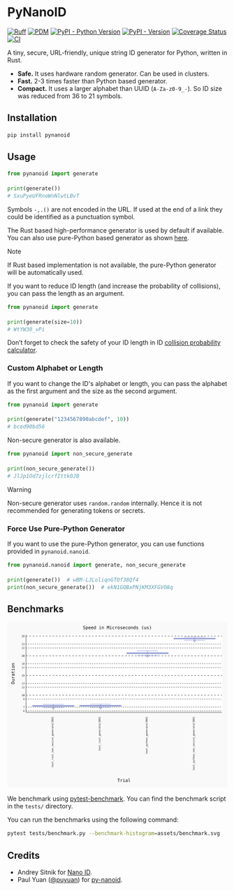 # PyNanoID

[![Ruff](https://img.shields.io/endpoint?url=https://raw.githubusercontent.com/astral-sh/ruff/main/assets/badge/v2.json)](https://github.com/astral-sh/ruff)
[![PDM](https://img.shields.io/endpoint?url=https%3A%2F%2Fcdn.jsdelivr.net%2Fgh%2Fpdm-project%2F.github%2Fbadge.json)](https://github.com/arunanshub/pynanoid)
[![PyPI - Python Version](https://img.shields.io/pypi/pyversions/pynanoid)](https://pypi.org/project/pynanoid)
[![PyPI - Version](https://img.shields.io/pypi/v/pynanoid?color=green)](https://pypi.org/project/pynanoid)
[![Coverage Status](https://img.shields.io/coverallsCoverage/github/arunanshub/pynanoid)](https://coveralls.io/github/arunanshub/pynanoid?branch=master)
[![CI](https://github.com/arunanshub/pynanoid/actions/workflows/ci.yml/badge.svg)](https://github.com/arunanshub/pynanoid/actions/workflows/ci.yml)

A tiny, secure, URL-friendly, unique string ID generator for Python, written in
Rust.

- **Safe.** It uses hardware random generator. Can be used in clusters.
- **Fast.** 2-3 times faster than Python based generator.
- **Compact.** It uses a larger alphabet than UUID (`A-Za-z0-9_-`). So ID size
  was reduced from 36 to 21 symbols.

## Installation

```bash
pip install pynanoid
```

## Usage

```python
from pynanoid import generate

print(generate())
# SxuPyeUFRnoWnNlwtLBvT
```

Symbols `-,.()` are not encoded in the URL. If used at the end of a link they
could be identified as a punctuation symbol.

The Rust based high-performance generator is used by default if available. You
can also use pure-Python based generator as shown [here](#force-use-pure-python-generator).

> [!NOTE]
> If Rust based implementation is not available, the pure-Python
> generator will be automatically used.

If you want to reduce ID length (and increase the probability of collisions),
you can pass the length as an argument.

```python
from pynanoid import generate

print(generate(size=10))
# WtYW30_vPi
```

Don’t forget to check the safety of your ID length in ID [collision probability
calculator](https://zelark.github.io/nano-id-cc/).

### Custom Alphabet or Length

If you want to change the ID's alphabet or length, you can pass the alphabet as
the first argument and the size as the second argument.

```python
from pynanoid import generate

print(generate("1234567890abcdef", 10))
# bced90bd56
```

Non-secure generator is also available.

```python
from pynanoid import non_secure_generate

print(non_secure_generate())
# JlJp1Od7zjlcrfIttk0JB
```

> [!WARNING]
> Non-secure generator uses `random.random` internally. Hence it is not
> recommended for generating tokens or secrets.

### Force Use Pure-Python Generator

If you want to use the pure-Python generator, you can use functions provided in
`pynanoid.nanoid`.

```python
from pynanoid.nanoid import generate, non_secure_generate

print(generate())  # wBM-LJLoliqnGTOf38Qf4
print(non_secure_generate())  # ekN1GQBxPNjKM3XFGVO8q
```

## Benchmarks

![PyNanoID Benchmarks](./assets/benchmark.svg)

We benchmark using
[pytest-benchmark](https://pytest-benchmark.readthedocs.io/en/latest/). You can
find the benchmark script in the `tests/` directory.

You can run the benchmarks using the following command:

```sh
pytest tests/benchmark.py --benchmark-histogram=assets/benchmark.svg
```

## Credits

- Andrey Sitnik for [Nano ID](https://github.com/ai/nanoid).
- Paul Yuan ([@puyuan](https://github.com/puyuan)) for
  [py-nanoid](https://github.com/puyuan/py-nanoid).
